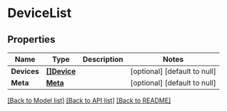 # DeviceList

## Properties
Name | Type | Description | Notes
------------ | ------------- | ------------- | -------------
**Devices** | [**[]Device**](Device.md) |  | [optional] [default to null]
**Meta** | [**Meta**](Meta.md) |  | [optional] [default to null]

[[Back to Model list]](../README.md#documentation-for-models) [[Back to API list]](../README.md#documentation-for-api-endpoints) [[Back to README]](../README.md)


